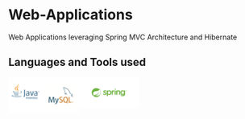 # Web-Applications
Web Applications leveraging Spring MVC Architecture and Hibernate

## Languages and Tools used
<img align="left" alt="Java" width="70px" src="https://github.com/aelinadas/aelinadas/blob/master/images/java.png" />
<img align="left" alt="MySQL" width="70px" src="https://github.com/aelinadas/aelinadas/blob/master/images/mysql.png" />
<img align="left" alt="Spring" width="120px" src="https://github.com/aelinadas/aelinadas/blob/master/images/spring.png" />